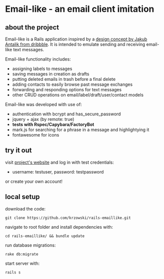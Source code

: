 # Email-like - an email client imitation

## about the project
Email-like is a Rails application inspired by a [design concept by Jakub Antalik from dribbble](https://dribbble.com/shots/2359374-Mail-client-app). It is intended to emulate sending and receiving email-like text messages.

Email-like functionality includes:

* assigning labels to messages
* saving messages in creation as drafts
* putting deleted emails in trash before a final delete
* adding contacts to easily browse past message exchanges
* forwarding and responding options for text messages
* other CRUD operations on email/label/draft/user/contact models


Email-like was developed with use of:

* authentication with bcrypt and has_secure_password
* jquery + ajax (by remote: true)
* **tests with Rspec/Capybara/FactoryBot**
* mark.js for searching for a phrase in a message and highlightying it
* fontawesome for icons


## try it out
visit [project's website](http://toupdate) and log in with test credentials:

* username: testuser, password: testpassword

or create your own account!


## local setup
download the code:

    git clone https://github.com/krzowski/rails-emaillike.git

navigate to root folder and install dependencies with:

    cd rails-emaillike/ && bundle update

run database migrations:

    rake db:migrate

start server with:

    rails s

